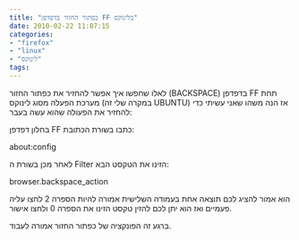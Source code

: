 ```yaml
---
title: "כפתור החזור בדפדפן FF בלינוקס"
date: 2010-02-22 11:07:15
categories: 
- "firefox"
- "linux"
- "לינוקס"
tags: 
---
```


לאלו שחפשו איך אפשר להחזיר את כפתור החזור (BACKSPACE) בדפדפן FF תחת מערכת הפעלה מסוג לינוקס (במקרה שלי זה UBUNTU) אז הנה משהו שאני עשיתי כדי להחזיר את הפעולה שהוא עשה בעבר:

<!--more-->

בחלון דפדפן FF כתבו בשורת הכתובת:

about:config

לאחר מכן בשורת ה Filter הזינו את הטקסט הבא:

browser.backspace_action

הוא אמור להציג לכם תוצאה אחת בעמודה השלישית אמורה להיות הספרה 2 לחצו עליה פעמיים ואז הוא יתן לכם להזין טקסט הזינו את הספרה 0 ולחצו אישור.

ברגע זה הפונקציה של כפתור החזור אמורה לעבוד.
